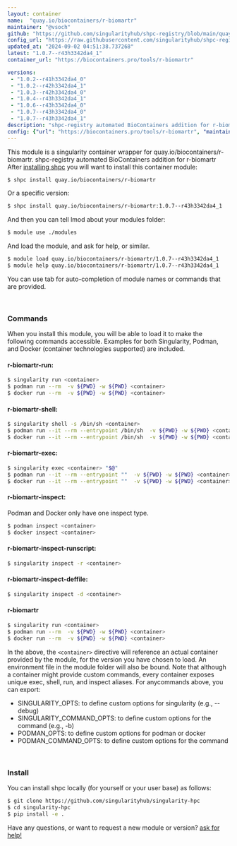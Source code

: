 ```yaml
---
layout: container
name:  "quay.io/biocontainers/r-biomartr"
maintainer: "@vsoch"
github: "https://github.com/singularityhub/shpc-registry/blob/main/quay.io/biocontainers/r-biomartr/container.yaml"
config_url: "https://raw.githubusercontent.com/singularityhub/shpc-registry/main/quay.io/biocontainers/r-biomartr/container.yaml"
updated_at: "2024-09-02 04:51:38.737268"
latest: "1.0.7--r43h3342da4_1"
container_url: "https://biocontainers.pro/tools/r-biomartr"

versions:
 - "1.0.2--r41h3342da4_0"
 - "1.0.2--r42h3342da4_1"
 - "1.0.3--r42h3342da4_0"
 - "1.0.4--r43h3342da4_1"
 - "1.0.6--r43h3342da4_0"
 - "1.0.7--r43h3342da4_0"
 - "1.0.7--r43h3342da4_1"
description: "shpc-registry automated BioContainers addition for r-biomartr"
config: {"url": "https://biocontainers.pro/tools/r-biomartr", "maintainer": "@vsoch", "description": "shpc-registry automated BioContainers addition for r-biomartr", "latest": {"1.0.7--r43h3342da4_1": "sha256:1402068cd9afed715cb7a976ae8ebdbd77a88fde8032055c26de1c8f50106f8e"}, "tags": {"1.0.2--r41h3342da4_0": "sha256:c4135b83551875e0260531672bb71d2edcaad5ae544a6a3424c80540d30d687f", "1.0.2--r42h3342da4_1": "sha256:27a2405009dfdd6e929c47aca82eca7b3ccb7eb7bdbaae7f9e99f69fb7a80593", "1.0.3--r42h3342da4_0": "sha256:68d9ab8aa5ab77077c2fc3f1630510db1f2e00618de93bd6cb611ab15bab4a84", "1.0.4--r43h3342da4_1": "sha256:fdbd722cca7b4c5dbca4b1ccc7c8a3d4da1f9c0668985f5b0f7348336abae8ed", "1.0.6--r43h3342da4_0": "sha256:0fb5081452557f36307d9033110a46ca7559243cb96482a6a61e6f152010102a", "1.0.7--r43h3342da4_0": "sha256:6a0dfb04094f2ae1f89403915ca3d3eb4bca342b959b6079b219a15774228d07", "1.0.7--r43h3342da4_1": "sha256:1402068cd9afed715cb7a976ae8ebdbd77a88fde8032055c26de1c8f50106f8e"}, "docker": "quay.io/biocontainers/r-biomartr"}
---
```


This module is a singularity container wrapper for quay.io/biocontainers/r-biomartr.
shpc-registry automated BioContainers addition for r-biomartr
After [installing shpc](#install) you will want to install this container module:


```bash
$ shpc install quay.io/biocontainers/r-biomartr
```

Or a specific version:

```bash
$ shpc install quay.io/biocontainers/r-biomartr:1.0.7--r43h3342da4_1
```

And then you can tell lmod about your modules folder:

```bash
$ module use ./modules
```

And load the module, and ask for help, or similar.

```bash
$ module load quay.io/biocontainers/r-biomartr/1.0.7--r43h3342da4_1
$ module help quay.io/biocontainers/r-biomartr/1.0.7--r43h3342da4_1
```

You can use tab for auto-completion of module names or commands that are provided.

<br>

### Commands

When you install this module, you will be able to load it to make the following commands accessible.
Examples for both Singularity, Podman, and Docker (container technologies supported) are included.

#### r-biomartr-run:

```bash
$ singularity run <container>
$ podman run --rm  -v ${PWD} -w ${PWD} <container>
$ docker run --rm  -v ${PWD} -w ${PWD} <container>
```

#### r-biomartr-shell:

```bash
$ singularity shell -s /bin/sh <container>
$ podman run --it --rm --entrypoint /bin/sh  -v ${PWD} -w ${PWD} <container>
$ docker run --it --rm --entrypoint /bin/sh  -v ${PWD} -w ${PWD} <container>
```

#### r-biomartr-exec:

```bash
$ singularity exec <container> "$@"
$ podman run --it --rm --entrypoint ""  -v ${PWD} -w ${PWD} <container> "$@"
$ docker run --it --rm --entrypoint ""  -v ${PWD} -w ${PWD} <container> "$@"
```

#### r-biomartr-inspect:

Podman and Docker only have one inspect type.

```bash
$ podman inspect <container>
$ docker inspect <container>
```

#### r-biomartr-inspect-runscript:

```bash
$ singularity inspect -r <container>
```

#### r-biomartr-inspect-deffile:

```bash
$ singularity inspect -d <container>
```



#### r-biomartr

```bash
$ singularity run <container>
$ podman run --rm  -v ${PWD} -w ${PWD} <container>
$ docker run --rm  -v ${PWD} -w ${PWD} <container>
```


In the above, the `<container>` directive will reference an actual container provided
by the module, for the version you have chosen to load. An environment file in the
module folder will also be bound. Note that although a container
might provide custom commands, every container exposes unique exec, shell, run, and
inspect aliases. For anycommands above, you can export:

 - SINGULARITY_OPTS: to define custom options for singularity (e.g., --debug)
 - SINGULARITY_COMMAND_OPTS: to define custom options for the command (e.g., -b)
 - PODMAN_OPTS: to define custom options for podman or docker
 - PODMAN_COMMAND_OPTS: to define custom options for the command

<br>

### Install

You can install shpc locally (for yourself or your user base) as follows:

```bash
$ git clone https://github.com/singularityhub/singularity-hpc
$ cd singularity-hpc
$ pip install -e .
```

Have any questions, or want to request a new module or version? [ask for help!](https://github.com/singularityhub/singularity-hpc/issues)
